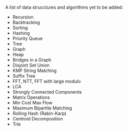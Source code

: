 A list of data strucctures and algorithms yet to be added:

* Recursion
* Backtracking
* Sorting
* Hashing
* Priority Queue
* Tree
* Graph
* Heap
* Bridges in a Graph
* Disjoint Set Union
* KMP String Matching
* Suffix Tree
* FFT, NTT, FFT with large modulo
* LCA
* Strongly Connected Components
* Matrix Operations
* Min Cost Max Flow
* Maximum Bipartite Matching
* Rolling Hash (Rabin-Karp)
* Centroid Decomposition
* Trie
